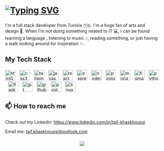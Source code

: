 
###
<h1>
  <a href="https://git.io/typing-svg"><img src="https://readme-typing-svg.herokuapp.com?font=Roboto&weight=500&size=30&pause=30000&color=F7F7F7&width=435&lines=Hi+%F0%9F%91%8B%2C++I'm+Taif+Khaskhoussi" alt="Typing SVG" /></a>
</h1>

###

<p align="left">I'm a full stack developer from Tunisia 🇹🇳. I'm a huge fan of arts and design 🎨. When I'm not doing something related to IT 💻, I can be found learning a language , listening to music 🎶, reading something, or just having a walk looking around for inspiration ✨.
</p>

###

<h2 align="left">My Tech Stack</h2>

###

<div align="left">
  <img src="https://img.shields.io/badge/HTML5-E34F26?logo=html5&logoColor=white&style=for-the-badge" height="34" alt="html5 logo"  />
  <img width="5" />
  <img src="https://img.shields.io/badge/CSS3-1572B6?logo=css3&logoColor=white&style=for-the-badge" height="34" alt="css3 logo"  />
  <img width="5" />
  <img src="https://img.shields.io/badge/Tailwind CSS-06B6D4?logo=tailwindcss&logoColor=black&style=for-the-badge" height="34" alt="tailwindcss logo"  />
  <img width="5" />
  <img src="https://img.shields.io/badge/JavaScript-F7DF1E?logo=javascript&logoColor=black&style=for-the-badge" height="34" alt="javascript logo"  />
  <img width="5" />
  <img src="https://img.shields.io/badge/React-61DAFB?logo=react&logoColor=black&style=for-the-badge" height="34" alt="react logo"  />
  <img width="5" />
  <img src="https://img.shields.io/badge/Express-000000?logo=express&logoColor=white&style=for-the-badge" height="34" alt="express logo"  />
  <img width="5" />
  <img src="https://img.shields.io/badge/Node.js-339933?logo=nodedotjs&logoColor=white&style=for-the-badge" height="34" alt="nodejs logo"  />
  <img width="5" />
  <img src="https://img.shields.io/badge/PostgreSQL-4169E1?logo=postgresql&logoColor=white&style=for-the-badge" height="34" alt="postgresql logo"  />
  <img width="5" />
  <img src="https://img.shields.io/badge/MongoDB-47A248?logo=mongodb&logoColor=white&style=for-the-badge" height="34" alt="mongodb logo"  />
  <img width="5" />
  <img src="https://img.shields.io/badge/Figma-F24E1E?logo=figma&logoColor=white&style=for-the-badge" height="34" alt="figma logo"  />
  <img width="5" />
  <img src="https://img.shields.io/badge/Python-3776AB?logo=python&logoColor=white&style=for-the-badge" height="34" alt="python logo"  />
  <img width="5" />
  <img src="https://img.shields.io/badge/Flask-000000?logo=flask&logoColor=white&style=for-the-badge" height="34" alt="flask logo"  />
  <img width="5" />
  <img src="https://img.shields.io/badge/Git-F05032?logo=git&logoColor=white&style=for-the-badge" height="34" alt="git logo"  />
  <img width="5" />
  <img src="https://img.shields.io/badge/GitHub-181717?logo=github&logoColor=white&style=for-the-badge" height="34" alt="github logo"  />
  <img width="5" />
  <img src="https://img.shields.io/badge/Postman-FF6C37?logo=postman&logoColor=black&style=for-the-badge" height="34" alt="postman logo"  />
  <img width="5" />
  <img src="https://img.shields.io/badge/Linux-FCC624?logo=linux&logoColor=black&style=for-the-badge" height="34" alt="linux logo"  />
</div>

###
<h2 align="left">📫 How to reach me</h2>

###

<div align="left">
  <p>Check out my Linkedin:
  <a href="https://www.linkedin.com/in/taif-khaskhoussi" target="_blank">
    https://www.linkedin.com/in/taif-khaskhoussi
  </a>
    </p>
  <p>Email me:
  <a href="mailto:taif.khaskhoussi@outlook.com" target="_blank">
    taif.khaskhoussi@outlook.com
  </a>
    </p>
</div>

###

<div align="left">
</div>

###
<p align="center">
  <img src="https://capsule-render.vercel.app/api?type=waving&height=100&color=0:4CA8D0,100:002A89&section=footer" />
</p>

###
<!--
**taif-kh/taif-kh** is a ✨ _special_ ✨ repository because its `README.md` (this file) appears on your GitHub profile.

Here are some ideas to get you started:

- 🔭 I’m currently working on ...
- 🌱 I’m currently learning ...
- 👯 I’m looking to collaborate on ...
- 🤔 I’m looking for help with ...
- 💬 Ask me about ...
- 📫 How to reach me: ...
- 😄 Pronouns: ...
- ⚡ Fun fact: ...
-->
